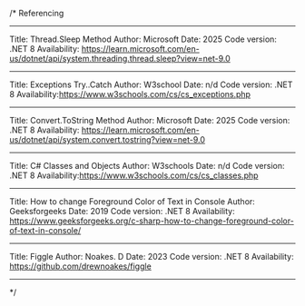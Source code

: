 /*
Referencing
*****************************************************
Title: Thread.Sleep Method
Author: Microsoft
Date: 2025
Code version: .NET 8
Availability: <https://learn.microsoft.com/en-us/dotnet/api/system.threading.thread.sleep?view=net-9.0>
*****************************************************
Title: Exceptions Try..Catch
Author: W3school
Date: n/d
Code version: .NET 8
Availability:<https://www.w3schools.com/cs/cs_exceptions.php>
*****************************************************
Title: Convert.ToString Method
Author: Microsoft
Date: 2025
Code version: .NET 8
Availability: <https://learn.microsoft.com/en-us/dotnet/api/system.convert.tostring?view=net-9.0>
*****************************************************
Title: C# Classes and Objects
Author: W3schools
Date: n/d
Code version: .NET 8
Availability:<https://www.w3schools.com/cs/cs_classes.php>
*****************************************************
Title: How to change Foreground Color of Text in Console
Author: Geeksforgeeks
Date: 2019
Code version: .NET 8
Availability: <https://www.geeksforgeeks.org/c-sharp-how-to-change-foreground-color-of-text-in-console/>
*****************************************************
Title: Figgle
Author: Noakes. D
Date: 2023
Code version: .NET 8
Availability: <https://github.com/drewnoakes/figgle>
*****************************************************
*/
